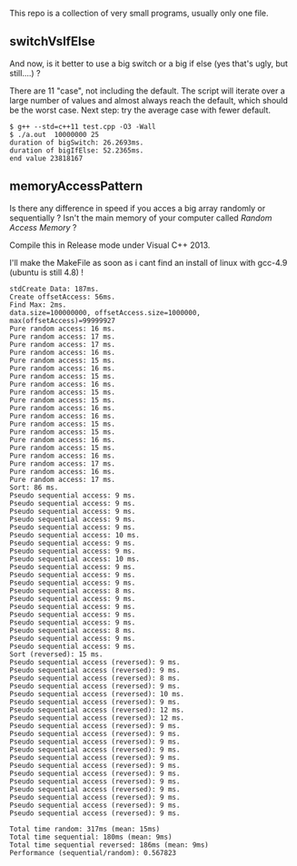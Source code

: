This repo is a collection of very small programs, usually only one file.

## switchVsIfElse ##

And now, is it better to use a big switch or a big if else (yes that's ugly, but still....) ? 

There are 11 "case", not including the default. The script will iterate over a large number of values and almost always reach the default, which should be the worst case.
Next step: try the average case with fewer default.
    
    $ g++ --std=c++11 test.cpp -O3 -Wall
    $ ./a.out  10000000 25
    duration of bigSwitch: 26.2693ms.
    duration of bigIfElse: 52.2365ms.
    end value 23818167



## memoryAccessPattern

Is there any difference in speed if you acces a big array randomly or sequentially ?
Isn't the main memory of your computer called _Random Access Memory_ ?

Compile this in Release mode under Visual C++ 2013. 

I'll make the MakeFile as soon as i cant find an install of linux with gcc-4.9 (ubuntu is still 4.8) !

    stdCreate Data: 187ms.
    Create offsetAccess: 56ms.
    Find Max: 2ms.
    data.size=100000000, offsetAccess.size=1000000, max(offsetAccess)=99999927
    Pure random access: 16 ms.
    Pure random access: 17 ms.
    Pure random access: 17 ms.
    Pure random access: 16 ms.
    Pure random access: 15 ms.
    Pure random access: 16 ms.
    Pure random access: 15 ms.
    Pure random access: 16 ms.
    Pure random access: 15 ms.
    Pure random access: 15 ms.
    Pure random access: 16 ms.
    Pure random access: 16 ms.
    Pure random access: 15 ms.
    Pure random access: 15 ms.
    Pure random access: 16 ms.
    Pure random access: 15 ms.
    Pure random access: 16 ms.
    Pure random access: 17 ms.
    Pure random access: 16 ms.
    Pure random access: 17 ms.
    Sort: 86 ms.
    Pseudo sequential access: 9 ms.
    Pseudo sequential access: 9 ms.
    Pseudo sequential access: 9 ms.
    Pseudo sequential access: 9 ms.
    Pseudo sequential access: 9 ms.
    Pseudo sequential access: 10 ms.
    Pseudo sequential access: 9 ms.
    Pseudo sequential access: 9 ms.
    Pseudo sequential access: 10 ms.
    Pseudo sequential access: 9 ms.
    Pseudo sequential access: 9 ms.
    Pseudo sequential access: 9 ms.
    Pseudo sequential access: 8 ms.
    Pseudo sequential access: 9 ms.
    Pseudo sequential access: 9 ms.
    Pseudo sequential access: 9 ms.
    Pseudo sequential access: 9 ms.
    Pseudo sequential access: 8 ms.
    Pseudo sequential access: 9 ms.
    Pseudo sequential access: 9 ms.
    Sort (reversed): 15 ms.
    Pseudo sequential access (reversed): 9 ms.
    Pseudo sequential access (reversed): 9 ms.
    Pseudo sequential access (reversed): 8 ms.
    Pseudo sequential access (reversed): 9 ms.
    Pseudo sequential access (reversed): 10 ms.
    Pseudo sequential access (reversed): 9 ms.
    Pseudo sequential access (reversed): 12 ms.
    Pseudo sequential access (reversed): 12 ms.
    Pseudo sequential access (reversed): 9 ms.
    Pseudo sequential access (reversed): 9 ms.
    Pseudo sequential access (reversed): 9 ms.
    Pseudo sequential access (reversed): 9 ms.
    Pseudo sequential access (reversed): 9 ms.
    Pseudo sequential access (reversed): 9 ms.
    Pseudo sequential access (reversed): 9 ms.
    Pseudo sequential access (reversed): 9 ms.
    Pseudo sequential access (reversed): 9 ms.
    Pseudo sequential access (reversed): 9 ms.
    Pseudo sequential access (reversed): 9 ms.
    Pseudo sequential access (reversed): 9 ms.
    
    Total time random: 317ms (mean: 15ms)
    Total time sequential: 180ms (mean: 9ms)
    Total time sequential reversed: 186ms (mean: 9ms)
    Performance (sequential/random): 0.567823